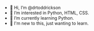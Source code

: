 - 👋 Hi, I’m @drtoddrickson
- 👀 I’m interested in Python, HTML, CSS.
- 🌱 I’m currently learning Python.
- 🧠 I'm new to this, just wanting to learn.

<!---
drtoddrickson/drtoddrickson is a ✨ special ✨ repository because its `README.md` (this file) appears on your GitHub profile.
You can click the Preview link to take a look at your changes.
--->
